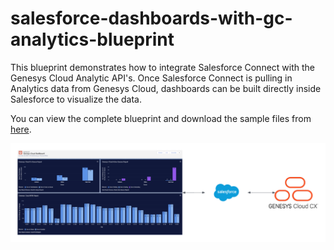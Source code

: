 # salesforce-dashboards-with-gc-analytics-blueprint
This blueprint demonstrates how to integrate Salesforce Connect with the Genesys Cloud Analytic API's. Once Salesforce Connect is pulling in Analytics data from Genesys Cloud, dashboards can be built directly inside Salesforce to visualize the data. 

You can view the complete blueprint and download the sample files from [here](https://github.com/GenesysCloudBlueprints/salesforce-dashboards-with-gc-analytics-blueprint).

![Render Genesys Cloud Analytics data in Salesforce Dashboards](blueprint/images/overview.png)